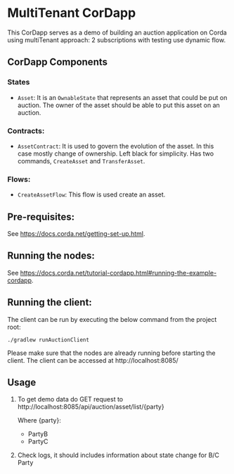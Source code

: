 # MultiTenant CorDapp
This CorDapp serves as a demo of building an auction application on Corda using multiTenant approach: 2 subscriptions with testing use dynamic flow.

## CorDapp Components
### States
- `Asset`: It is an `OwnableState` that represents an asset that could be put on auction. The owner
of the asset should be able to put this asset on an auction.

### Contracts:
- `AssetContract`: It is used to govern the evolution of the asset. In this case mostly change of 
ownership. Left black for simplicity. Has two commands, `CreateAsset` and `TransferAsset`.

### Flows:
- `CreateAssetFlow`: This flow is used create an asset.

## Pre-requisites:
See https://docs.corda.net/getting-set-up.html.

## Running the nodes:
 
See https://docs.corda.net/tutorial-cordapp.html#running-the-example-cordapp.

## Running the client:
The client can be run by executing the below command from the project root:

`./gradlew runAuctionClient`

Please make sure that the nodes are already running before starting the client. 
The client can be accessed at http://localhost:8085/

## Usage

1. To get demo data do 
GET request to http://localhost:8085/api/auction/asset/list/{party}

    Where {party}:
    - PartyB
    - PartyC

2. Check logs, it should includes information about state change for B/C Party
